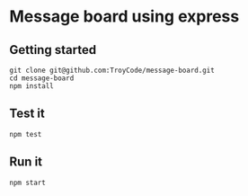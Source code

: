 # Message board using express

## Getting started

```
git clone git@github.com:TroyCode/message-board.git
cd message-board
npm install
```

## Test it 
```
npm test
```

## Run it
```
npm start
```
